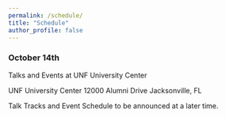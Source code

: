 ```yaml
---
permalink: /schedule/
title: "Schedule"
author_profile: false
---
```


### October 14th

Talks and Events at UNF University Center

UNF University Center
12000 Alumni Drive
Jacksonville, FL

Talk Tracks and Event Schedule to be announced at a later time.
